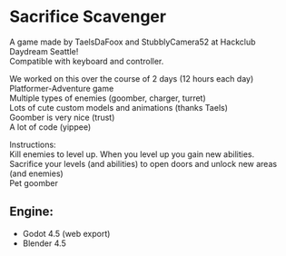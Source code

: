 # Sacrifice Scavenger  
  
A game made by TaelsDaFoox and StubblyCamera52 at Hackclub Daydream Seattle!  
Compatible with keyboard and controller.  
  
We worked on this over the course of 2 days (12 hours each day)  
Platformer-Adventure game  
Multiple types of enemies (goomber, charger, turret)  
Lots of cute custom models and animations (thanks Taels)  
Goomber is very nice (trust)  
A lot of code (yippee)  
  
Instructions:  
Kill enemies to level up. When you level up you gain new abilities.  
Sacrifice your levels (and abilities) to open doors and unlock new areas (and enemies)  
Pet goomber  
  
## Engine:  
- Godot 4.5 (web export)  
- Blender 4.5  

